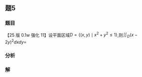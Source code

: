 ## 题5
### 题目
【25 版 0.1w 强化 11】设平面区域$D = \{  {( {x, y})  \mid  {x}^{2} + {y}^{2} \leq  1}\}$,则${\iint }_{D}{( x - 2y) }^{2}{dxdy} =$
### 分析

### 解